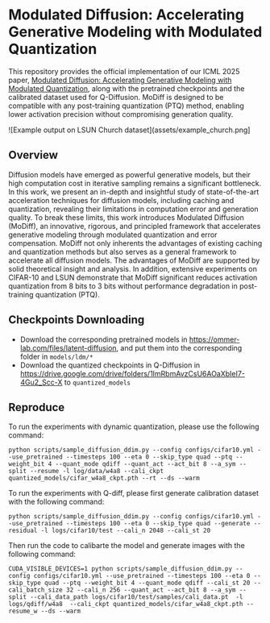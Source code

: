 # Modulated Diffusion: Accelerating Generative Modeling with Modulated Quantization

This repository provides the official implementation of our ICML 2025 paper, [Modulated Diffusion: Accelerating Generative Modeling with Modulated Quantization](https://icml.cc/virtual/2025/poster/43551), along with the pretrained checkpoints and the calibrated dataset used for Q-Diffusion. MoDiff is designed to be compatible with any post-training quantization (PTQ) method, enabling lower activation precision without compromising generation quality.

![Example output on LSUN Church dataset](assets/example_church.png]

## Overview
Diffusion models have emerged as powerful generative models, but their high computation cost in iterative sampling remains a significant bottleneck. In this work, we present an in-depth and insightful study of state-of-the-art acceleration techniques for diffusion models, including caching and quantization, revealing their limitations in computation error and generation quality. To break these limits, this work introduces Modulated Diffusion (MoDiff), an innovative, rigorous, and principled framework that accelerates generative modeling through modulated quantization and error compensation. MoDiff not only inherents the advantages of existing caching and quantization methods but also serves as a general framework to accelerate all diffusion models. The advantages of MoDiff are supported by solid theoretical insight and analysis. In addition, extensive experiments on CIFAR-10 and LSUN demonstrate that MoDiff significant reduces activation quantization from 8 bits to 3 bits without performance degradation in post-training quantization (PTQ).

## Checkpoints Downloading
- Download the corresponding pretrained models in https://ommer-lab.com/files/latent-diffusion, and put them into the corresponding folder in ```models/ldm/*```
- Download the quantized checkpoints in Q-Diffusion in https://drive.google.com/drive/folders/1ImRbmAvzCsU6AOaXbIeI7-4Gu2_Scc-X to ```quantized_models```

## Reproduce
To run the experiments with dynamic quantization, please use the following command:
```
python scripts/sample_diffusion_ddim.py --config configs/cifar10.yml --use_pretrained --timesteps 100 --eta 0 --skip_type quad --ptq --weight_bit 4 --quant_mode qdiff --quant_act --act_bit 8 --a_sym --split --resume -l log/data/w4a8 --cali_ckpt quantized_models/cifar_w4a8_ckpt.pth --rt --ds --warm 
```

To run the experiments with Q-diff, please first generate calibration dataset with the following command:
```
python scripts/sample_diffusion_ddim.py --config configs/cifar10.yml --use_pretrained --timesteps 100 --eta 0 --skip_type quad --generate --residual -l logs/cifar10/test --cali_n 2048 --cali_st 20
```

Then run the code to calibarte the model and generate images with the following command:
```
CUDA_VISIBLE_DEVICES=1 python scripts/sample_diffusion_ddim.py --config configs/cifar10.yml --use_pretrained --timesteps 100 --eta 0 --skip_type quad --ptq --weight_bit 4 --quant_mode qdiff --cali_st 20 --cali_batch_size 32 --cali_n 256 --quant_act --act_bit 8 --a_sym --split --cali_data_path logs/cifar10/test/samples/cali_data.pt  -l logs/qdiff/w4a8  --cali_ckpt quantized_models/cifar_w4a8_ckpt.pth --resume_w --ds --warm
```